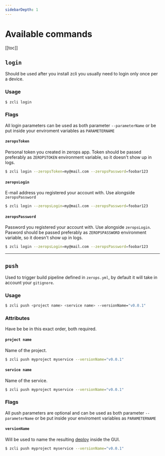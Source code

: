 ```yaml
---
sidebarDepth: 1
---
```


# Available commands

[[toc]]

## `login`

Should be used after you install zcli you usually need to login only once per a device.

### Usage

```bash
$ zcli login
```

### Flags

All login parameters can be used as both parameter `--parameterName` or be put inside your enviroment variables as `PARAMETERNAME`

#### `zeropsToken`

Personal token you created in zerops app. Token should be passed preferably as `ZEROPSTOKEN` environment variable, so it doesn't show up in logs.

```bash
$ zcli login --zeropsToken=my@mail.com --zeropsPassword=foobar123
```

#### `zeropsLogin`

E-mail address you registered your account with. Use alongside `zeropsPassword`

```bash
$ zcli login --zeropsLogin=my@mail.com --zeropsPassword=foobar123
```

#### `zeropsPassword`

Password you registered your account with. Use alongside `zeropsLogin`. Pasword should be passed preferably as `ZEROPSPASSWORD` environment variable, so it doesn't show up in logs.

```bash
$ zcli login --zeropsLogin=my@mail.com --zeropsPassword=foobar123
```

---

## `push`

Used to trigger build pipeline defined in `zerops.yml`, by default it will take in account your `gitignore`.

### Usage

```bash
$ zcli push <project name> <service name> --versionName="v0.0.1"
```

### Attributes

Have be be in this exact order, both required.

#### `project name`

Name of the project.

```bash
$ zcli push myproject myservice --versionName="v0.0.1"
```


#### `service name`

Name of the service.

```bash
$ zcli push myproject myservice --versionName="v0.0.1"
```


### Flags

All push parameters are optional and can be used as both parameter `--parameterName` or be put inside your enviroment variables as `PARAMETERNAME`

#### `versionName`

Will be used to name the resulting [deploy]() inside the GUI.

```bash
$ zcli push myproject myservice --versionName="v0.0.1"
```
